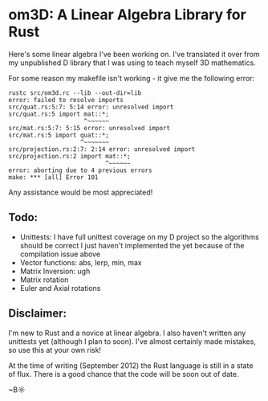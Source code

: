# om3D: A Linear Algebra Library for Rust

Here's some linear algebra I've been working on. I've translated it over from my unpublished D library that I was using to teach myself 3D mathematics.

For some reason my makefile isn't working - it give me the following error:

    rustc src/om3d.rc --lib --out-dir=lib
    error: failed to resolve imports
    src/quat.rs:5:7: 5:14 error: unresolved import
    src/quat.rs:5 import mat::*;
                         ^~~~~~~
    src/mat.rs:5:7: 5:15 error: unresolved import
    src/mat.rs:5 import quat::*;
                        ^~~~~~~~
    src/projection.rs:2:7: 2:14 error: unresolved import
    src/projection.rs:2 import mat::*;
                               ^~~~~~~
    error: aborting due to 4 previous errors
    make: *** [all] Error 101
    
Any assistance would be most appreciated!

## Todo:

- Unittests: I have full unittest coverage on my D project so the algorithms should be correct I just haven't implemented the yet because of the compilation issue above
- Vector functions: abs, lerp, min, max
- Matrix Inversion: ugh
- Matrix rotation
- Euler and Axial rotations

## Disclaimer:

I'm new to Rust and a novice at linear algebra. I also haven't written any unittests yet (although I plan to soon). I've almost certainly made mistakes, so use this at your own risk!

At the time of writing (September 2012) the Rust language is still in a state of flux. There is a good chance that the code will be soon out of date.

~B☼